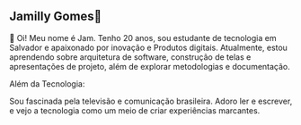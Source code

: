 ## Jamilly Gomes👋
👋 Oi! Meu nome é Jam. Tenho 20 anos, sou estudante de tecnologia em Salvador e apaixonado por inovação e Produtos digitais. Atualmente, estou aprendendo sobre arquitetura de software, construção de telas e apresentações de projeto, além de explorar metodologias e documentação.

Além da Tecnologia:

Sou fascinada pela televisão e comunicação brasileira. Adoro ler e escrever, e vejo a tecnologia como um meio de criar experiências marcantes.
